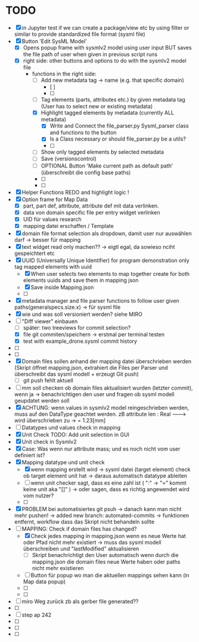 # TODO

- [x] in Jupyter test if we can create a package/view etc by using filter or similar to provide standardized file format (sysml file)
- [x] Button 'Edit SysML Model' 
    - [x] Opens popup frame with sysmlv2 model using user input BUT saves the file path of user when given in previous script runs
    - [x] right side: other buttons and options to do with the sysmlv2 model file
        - functions in the right side:
            - [ ] Add new metadata tag -> name (e.g. that specific domain)
                - [ ]
                - [ ]
            - [ ] Tag elements (parts, attributes etc.) by given metadata tag (User has to select new or existing metadata)
            - [x] Highlight tagged elements by metadata (currently ALL metadata)
                - [x] Write and Connect the file_parser.py Sysml_parser class and functions to the button 
                - [x] Is a Class necessary or should file_parser.py be a utils? 
                - [ ]
            - [ ] Show only tagged elements by selected metadata
            - [ ] Save (versionscontrol)
            - [ ] OPTIONAL Button 'Make current path as default path' (überschreibt die config base paths)
            - [ ]   
            - [ ]   
- [x] Helper Functions REDO and highlight logic ! 
- [x] Option frame for Map Data 
    - [x] part, part def, attribute, attribute def mit data verlinken. 
    - [x] data von domain specific file per entry widget verlinken
    - [x] UID für values research
    - [x] mapping datei erschaffen / Template
- [x] domain file format selection als dropdown, damit user nur auswählen darf -> besser für mapping
- [x] text widget read only machen??  -> eigtl egal, da sowieso nciht gespeichtert etc 
- [x] UUID (Universally Unique Identifier) for program demonstration only tag mapped elements with uuid  
    - [x] When user selects two elements to map together create for both elements uuids and save them in mapping json
    - [x] Save inside Mapping.json
    - [ ]
- [x] metadata manager and file parser functions to follow user given paths(generalspecs.size.x) -> für sysml file 
- [x] wie und was soll versioniert werden? siehe MIRO 
- [ ] "Diff viewer" einbauen 
    - [ ] später: two treeviews for commit selection? 
    - [x] file git commiten/speichern -> erstmal per terminal testen 
    - [x] test with example_drone.sysml commit history 
- [ ] 
- [ ] 
- [x] Domain files sollen anhand der mapping datei überschrieben werden (Skript öffnet mapping.json, extrahiert die Files per Parser und überschreibt das sysml modell + erzeugt Git push)
    - [ ] git push fehlt aktuell 
- [ ] mm soll checken ob domain files aktualisiert wurden (letzter commit), wenn ja -> benachrichtigen den user und fragen ob sysml modell geupdatet werden soll 
- [x] ACHTUNG: wenn values in sysmlv2 model reingeschrieben werden, muss auf den DataType geachtet werden. zB attribute len : Real ---> wird überschrieben zu -> = 1.23[mm]
- [ ] Datatypes und values check in mapping 
- [x] Unit Check TODO: Add unit selection in GUI
- [x] Unit check in Sysmlv2 
- [x] Case: Was wenn nur attribute mass; und es noch nicht vom user definiert ist? 
- [x] Mapping datatype und unit check
    - [x] wenn mapping erstellt wird -> sysml datei (target element) check ob target element unit hat -> daraus automatisch datatype ableiten
    - [ ] wenn unit checker sagt, dass es eine zahl ist ( ":" -> "=" kommt keine unit aka "[]" ) -> oder sagen, dass es richtig angewendet wird vom nutzer? 
    - [ ] 
- [x] PROBLEM bei automatisiertes git psuh -> danach kann man nicht mehr pushen! -> added new branch: automated-commits -> funktionen entfernt, workflow dass das Skript nicht behandeln sollte 
- [ ] MAPPING: Check if domain files has changed? 
    - [x] Check jedes mapping in mapping.json wenn es neue Werte hat oder Pfad nicht mehr existiert -> muss das sysml modell überschreiben und "lastModified" aktualisieren     
        - [ ] Skript benachrichtigt den User automatisch wenn durch die mapping.json die domain files neue Werte haben oder paths nicht mehr existieren  
    - [ ] Button für popup wo man die aktuellen mappings sehen kann (in Map data popup)
    - [ ] 
    - [ ] 
- [ ] miro Weg zurück zb als gerber file generated?? 
- [ ] 
- [ ] step ap 242
- [ ] 
- [ ] 
- [ ] 



